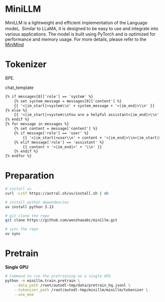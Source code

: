 # MiniLLM

MiniLLM is a lightweight and efficient implementation of the Language model。Similar to LLaMA, it is designed to be easy to use and integrate into various applications. The model is built using PyTorch and is optimized for performance and memory usage. For more details, please refer to the [MiniMind](https://github.com/jingyaogong/minimind)

# Tokenizer

BPE.

chat_template

```txt
{% if messages[0]['role'] == 'system' %}
    {% set system_message = messages[0]['content'] %}
    {{ '<|im_start|>system\\n' + system_message + '<|im_end|>\\n' }}
{% else %}
    {{ '<|im_start|>system\\nYou are a helpful assistant<|im_end|>\\n' }}
{% endif %}
{% for message in messages %}
    {% set content = message['content'] %}
    {% if message['role'] == 'user' %}
        {{ '<|im_start|>user\\n' + content + '<|im_end|>\\n<|im_start|>assistant\\n' }}
    {% elif message['role'] == 'assistant' %}
        {{ content + '<|im_end|>' + '\\n' }}
    {% endif %}
{% endfor %}
```

# Preparation

```sh
# install uv
curl -LsSf https://astral.sh/uv/install.sh | sh

# install python dependencies
uv install python 3.13

# git clone the repo
git clone https://github.com/wenzhaoabc/minillm.git

# sync the repo
uv sync
```

# Pretrain

**Single GPU**

```bash
# Command to run the pretraining on a single GPU
python -m minillm.train.pretrain \
    --data_path /root/autodl-tmp/data/pretrain_hq.jsonl \
    --tokenizer_path /root/autodl-tmp/minillm/minillm/tokenizer \
    --use_moe
```